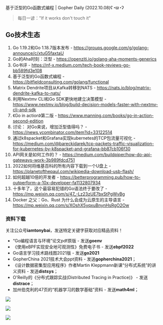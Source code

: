 基于泛型的Go函数式编程 | Gopher Daily (2022.10.08)ʕ◔ϖ◔ʔ

>每日一谚："If it works don't touch it" 

## Go技术生态

1. Go 1.19.2和Go 1.18.7版本发布 - https://groups.google.com/g/golang-announce/c/xtuG5faxtaU
2. Go的Aha时刻：泛型 - https://openziti.io/golang-aha-moments-generics
3. Go书评 - https://nf-x.medium.com/tech-book-reviews-go-bb589fd3e108
4. 基于泛型的Go函数式编程 - https://bitfieldconsulting.com/golang/functional
5. Matrix Dendrite项目从Kafka转移到NATS - https://nats.io/blog/matrix-dendrite-kafka-to-nats/
6. 利用Nextmv CLI和Go SDK更快地建立决策模型 - https://www.nextmv.io/blog/build-decision-models-faster-with-nextmv-cli-and-sdk
7. 《Go in action》第二版 - https://www.manning.com/books/go-in-action-second-edition
8. 讨论： 对Go来说，增加泛型值得吗？ - https://news.ycombinator.com/item?id=33122514
9. 通过k8spacket和Grafana实现kubernetes的TCP包流量可视化 - https://medium.com/@bareckidarek/tcp-packets-traffic-visualization-for-kubernetes-by-k8spacket-and-grafana-bb87cb106f30
10. API网关是如何工作的？ - https://medium.com/buildpiper/how-do-api-gateways-work-3b989fdcd751
11. 2022如何将维基百科的所有内容下载到一个U盘上 - https://planetofthepaul.com/wikipedia-download-usb-flash/
12. 如何超越10倍的开发者 - https://betterprogramming.pub/how-to-outperform-a-10x-developer-fa1132807934
13. 十多年了，这个最容易犯错的Go语法终于要改了 - https://mp.weixin.qq.com/s/47_-Lz23zUE7bxStPgWvBg
14. Docker 之父：Go、Rust 为什么会成为云原生的主导语言 - https://mp.weixin.qq.com/s/XOshX5yqxuBnynHsRgO2Ow

### 资料下载

关注公众号**iamtonybai**，发送特定关键字获取对应精品资料！

* “Go编程语言与环境”论文pdf原版 - 发送**goenv**
* 《使用eBPF实现安全地可观测性》免费电子书 - 发送**ebpf2022**
* Go语言学习技术路线图2021版 - 发送**go2021**
* GopherChina 2021技术大会ppt资料 - 发送**gopherchina2021**；
* 《设计数据密集型应用程序》作者Martin Kleppmann新课“分布式系统”的讲义资料 - 发送**distsys**；
* O'Reilly的《分布式跟踪实战(Distributed Tracing in Practice)》 - 发送**distrace**；
* 加州伯克利的47页的“机器学习的数学基础”资料 - 发送**math4ml**；

![](https://mmbiz.qpic.cn/mmbiz_png/cH6WzfQ94mb54jsFJZ3Knmz8obUsf3PBShthmdSw5E01TcYmUReGkj0BWpxHak1HlnlzHvLmKax53YSGr7aNlA/0?wx_fmt=png)

![](https://mmbiz.qpic.cn/mmbiz_png/cH6WzfQ94mZsOgPXTXZgWiaE03ib9r9WFJXC6xJCA5Y6VSesOZqlGxYfODibvR7UPGxiaM7SZZNQZkRtggPXEfBdwQ/0?wx_fmt=png)

![](https://mmbiz.qpic.cn/mmbiz_png/cH6WzfQ94mb54jsFJZ3Knmz8obUsf3PBrSoqeMvoWCticN2cpU64fJ0FYQdXJhP7ia7WRh8628uOAsQYeE2NibRRw/0?wx_fmt=png)

